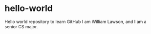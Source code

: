 # hello-world
Hello world repository to learn GitHub
I am William Lawson, and I am a senior CS major.

